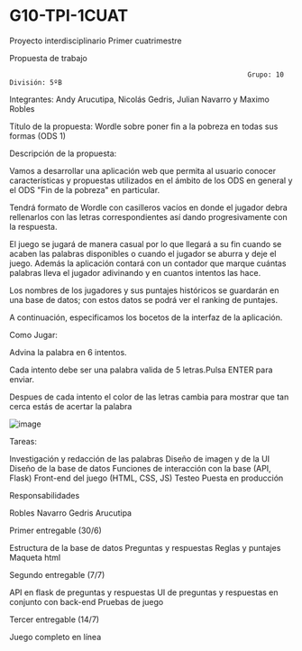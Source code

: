 # G10-TPI-1CUAT
Proyecto interdisciplinario
Primer cuatrimestre


Propuesta de trabajo                                              
                                                   
                                                               Grupo: 10 División: 5ºB    

Integrantes: Andy Arucutipa, Nicolás Gedris, Julian Navarro y Maximo Robles

Título de la propuesta: Wordle sobre poner fin a la pobreza en todas sus formas (ODS 1)

Descripción de la propuesta:

Vamos a desarrollar una aplicación web que permita al usuario conocer características y propuestas utilizados en el ámbito de los ODS en general y el ODS "Fin de la pobreza" en particular.

Tendrá formato de Wordle con casilleros vacíos en donde el jugador debra rellenarlos con las letras correspondientes así dando progresivamente con la respuesta.

El juego se jugará de manera casual por lo que llegará a su fin cuando se acaben las palabras disponibles o cuando el jugador se aburra y deje el juego. Además la aplicación contará con un contador que marque cuántas palabras lleva el jugador adivinando y en cuantos intentos las hace.

Los nombres de los jugadores y sus puntajes históricos se guardarán en una base de datos; con estos datos se podrá ver el ranking de puntajes. 

A continuación, especificamos los bocetos de la interfaz de la aplicación.







Como Jugar:

Advina la palabra en 6 intentos.

Cada intento debe ser una palabra valida de 5 letras.Pulsa ENTER para enviar.

Despues de cada intento el color de las letras cambia para mostrar que tan cerca estás de acertar la palabra

![image](https://user-images.githubusercontent.com/100932219/176168005-3ea8365a-aa65-40e2-a34f-695f196ef5af.png)










Tareas:

Investigación y redacción de las palabras
Diseño de imagen y de la UI
Diseño de la base de datos 
Funciones de interacción con la base (API, Flask) 
Front-end del juego (HTML, CSS, JS)
Testeo 
Puesta en producción


Responsabilidades

   Robles
   Navarro
   Gedris
   Arucutipa


Primer entregable (30/6)

Estructura de la base de datos
Preguntas y respuestas
Reglas y puntajes
Maqueta html

Segundo entregable (7/7)

API en flask de preguntas y respuestas
UI de preguntas y respuestas en conjunto con back-end
Pruebas de juego

Tercer entregable (14/7)

Juego completo en línea













